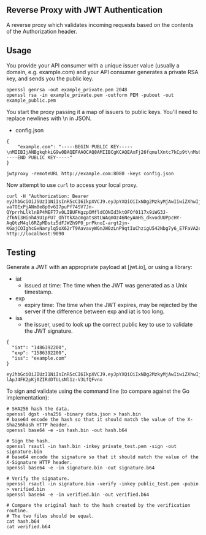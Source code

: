 ## Reverse Proxy with JWT Authentication

A reverse proxy which validates incoming requests based on the contents of the Authorization header.

## Usage

You provide your API consumer with a unique issuer value (usually a domain, e.g. example.com) and your
API consumer generates a private RSA key, and sends you the public key.

```
openssl genrsa -out example_private.pem 2048
openssl rsa -in example_private.pem -outform PEM -pubout -out example_public.pem
```

You start the proxy passing it a map of issuers to public keys. You'll need to replace newlines
with \n in JSON.

- config.json
```
{
    "example.com": "-----BEGIN PUBLIC KEY-----\nMIIBIjANBgkqhkiG9w0BAQEFAAOCAQ8AMIIBCgKCAQEAxFj26fqmulXntc7kCp9t\nMs6MEQUsk2r16Jd6k+aZSaLBo0dVgP77q1os10gZT4N0gYH6NsbVqP4+wWAUIDie\nmhpxq986z5mtB/lGvmHmaQcK/bOnEvcLWinHJZIla1m2RF7diN5/WBRNh8CyYMiW\n+BV/6dngknBtP7bDpnCkYrySaOQtKRvrech1UFRKgQjD8bprrcUmOFWYrmKe2NCx\ncQs9RhYuACt3Du2Z4VwVWN2xvL5LlZdWK7jLENe3MkOZU5WcwA7n+K/tulqA9uNR\nv8cRIL/y8BUwUsUoqBiyVZXQUa7BgE82GoTXtv3uqkN/yZxnlEcaJW5BD1nFzuvu\nyQIDAQAB\n-----END PUBLIC KEY-----"
}
```

```
jwtproxy -remoteURL http://example.com:8080 -keys config.json
```

Now attempt to use `curl` to access your local proxy.

```
curl -H "Authorization: Bearer eyJhbGciOiJSUzI1NiIsInR5cCI6IkpXVCJ9.eyJpYXQiOiIxNDg2MzkyMjAwIiwiZXhwIjoiMTU4NjM5MjIwMCIsImlzcyI6ImV4YW1wbGUuY29tIn0.McHwUVbe96y-vaTOExPjANm8e8p0v6I7puPf74SV7Jn-QYprrhLlklnBP4MEF77v0LIBUFKgzpOMfldCONId3ktOFOf0117x9iWG3J-Zf6Ni3HinhA9U1pPU7_OhTtkXacmgats8tLWAqmOz46NeyAmHS_dkvodUUPpcHY-AqQtzM4ql6RZpMDstz5dFJWZh9P0_prPknoI-argt2jn-KGajCOIghcGxNarylq5oX62rT9AavavyWGnJW0zLnP9qtIuChzigU542Nbg7y6_E7FaVA2cPICPuiPehn6vVTKuVil0o2SJgFD2J2HQfxa0iDrc8HzbubMGJcw7Vlpkk0w" http://localhost:9090
```

## Testing

Generate a JWT with an appropriate payload at [jwt.io], or using a library:

* iat
  * issued at time: The time when the JWT was generated as a Unix timestamp.
* exp
  * expiry time: The time when the JWT expires, may be rejected by the server if the difference between exp and iat is too long.
* iss
  * the issuer, used to look up the correct public key to use to validate the JWT signature.

```
{
  "iat": "1486392200",
  "exp": "1586392200",
  "iss": "example.com"
}
```

```
eyJhbGciOiJIUzI1NiIsInR5cCI6IkpXVCJ9.eyJpYXQiOiIxNDg2MzkyMjAwIiwiZXhwIjoiMTU4NjM5MjIwMCIsIm5hbWUiOiJBZHJpYW4gSGVza2V0aCJ9.d45Or2h-lApJ4FK2pKj0ZIRdDTULsNl1z-V3LfQFvno
```

To sign and validate using the command line (to compare against the Go implementation):

```
# SHA256 hash the data.
openssl dgst -sha256 -binary data.json > hash.bin
# base64 encode the hash so that it should match the value of the X-Sha256hash HTTP header.
openssl base64 -e -in hash.bin -out hash.b64

# Sign the hash.
openssl rsautl -in hash.bin -inkey private_test.pem -sign -out signature.bin
# base64 encode the signature so that it should match the value of the X-Signature HTTP header.
openssl base64 -e -in signature.bin -out signature.b64

# Verify the signature.
openssl rsautl -in signature.bin -verify -inkey public_test.pem -pubin > verified.bin
openssl base64 -e -in verified.bin -out verified.b64

# Compare the original hash to the hash created by the verification routine.
# The two files should be equal.
cat hash.b64
cat verified.b64
```
